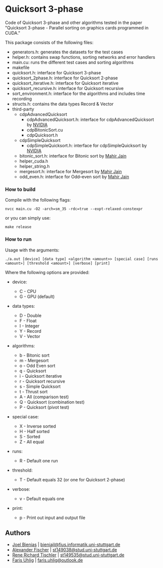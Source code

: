 #  Quicksort 3-phase

Code of Quicksort 3-phase and other algorithms tested in the paper
"Quicksort 3-phase - Parallel sorting on graphics cards programmed in CUDA."

This package consists of the following files:
* generators.h: generates the datasets for the test cases
* helper.h: contains swap functions, sorting networks and error handlers
* main.cu: runs the different test cases and sorting algorithms
* makefile
* quicksort.h: interface for Quicksort 3-phase
* quicksort_2phase.h: interface for Quicksort 2-phase
* quicksort_iterative.h: interface for Quicksort iterative
* quicksort_recursive.h: interface for Quicksort recursive
* sort_environment.h: interface for the algorithms and includes time recording
* structs.h: contains the data types Record & Vector
* third-party
    * cdpAdvancedQuicksort
        * cdpAdvancedQuicksort.h: interface for cdpAdvancedQuicksort by [NVIDIA](https://github.com/NVIDIA/cuda-samples)
        * cdpBitonicSort.cu
        * cdpQuicksort.h
    * cdpSimpleQuicksort
        * cdpSimpleQuicksort.h: interface for cdpSimpleQuicksort by [NVIDIA](https://github.com/NVIDIA/cuda-samples)
    * bitonic_sort.h: interface for Bitonic sort by [Mahir Jain](https://github.com/mahirjain25/Parallel-Sorting-Algorithms)
    * helper_cuda.h
    * helper_string.h
    * mergesort.h: interface for Mergesort by [Mahir Jain](https://github.com/mahirjain25/Parallel-Sorting-Algorithms)
    * odd_even.h: interface for Odd–even sort by [Mahir Jain](https://github.com/mahirjain25/Parallel-Sorting-Algorithms)


### How to build
Compile with the following flags:
```
nvcc main.cu -O2 -arch=sm_35 -rdc=true --expt-relaxed-constexpr
```
or you can simply use:
```
make release
```

### How to run
Usage with the arguments:
```
./a.out [device] [data type] <algorithm <amount>> [special case] [runs <amount>] [threshold <amount>] [verbose] [print]
```
Where the following options are provided:

* device:
    * C - CPU
    * G - GPU (default)

* data types:
    * D - Double
    * F - Float
    * I - Integer
    * Y - Record
    * V - Vector

* algorithms:
    * b - Bitonic sort
    * m - Mergesort
    * o - Odd Even sort
    * q - Quicksort
    * i - Quicksort iterative
    * r - Quicksort recursive
    * s - Simple Quicksort
    * t - Thrust sort
    * A - All (comparison test)
    * Q - Quicksort (combination test)
    * P - Quicksort (pivot test)

* special case:
    * X - Inverse sorted
    * H - Half sorted
    * S - Sorted
    * Z - All equal

* runs:
    * R - Default one run

* threshold:
    * T - Default equals 32 (or one for Quicksort 2-phase)

* verbose:
    * v - Default equals one

* print:
    * p - Print out input and output file

## Authors
* [Joel Bienias](https://github.com/bieniajl) | bieniajl@fius.informatik.uni-stuttgart.de
* [Alexander Fischer](https://github.com/infality/) | st149038@stud.uni-stuttgart.de
* [Rene Richard Tischler](https://github.com/st149535/) | st149535@stud.uni-stuttgart.de
* [Faris Uhlig](https://github.com/farisu) | faris.uhlig@outlook.de
